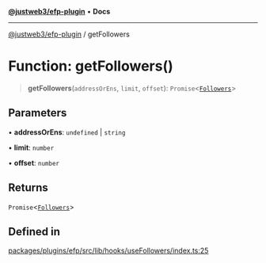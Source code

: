[**@justweb3/efp-plugin**](../README.md) • **Docs**

***

[@justweb3/efp-plugin](../globals.md) / getFollowers

# Function: getFollowers()

> **getFollowers**(`addressOrEns`, `limit`, `offset`): `Promise`\<[`Followers`](../interfaces/Followers.md)\>

## Parameters

• **addressOrEns**: `undefined` \| `string`

• **limit**: `number`

• **offset**: `number`

## Returns

`Promise`\<[`Followers`](../interfaces/Followers.md)\>

## Defined in

[packages/plugins/efp/src/lib/hooks/useFollowers/index.ts:25](https://github.com/JustaName-id/JustaName-sdk/blob/dc845c10af242e3ca87d95ef392516ac0bfa8b95/packages/plugins/efp/src/lib/hooks/useFollowers/index.ts#L25)
